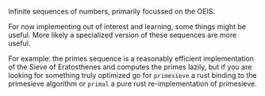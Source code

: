 Infinite sequences of numbers, primarily focussed on the OEIS.

For now implementing out of interest and learning, some things might be useful.
More likely a specialized version of these sequences are more useful.

For example: the primes sequence is a reasonably efficient implementation of
the Sieve of Eratosthenes and computes the primes lazily, but if you are looking
for something truly optimized go for `primesieve` a rust binding to the primesieve
algorithm or `primal` a pure rust re-implementation of primesieve.
